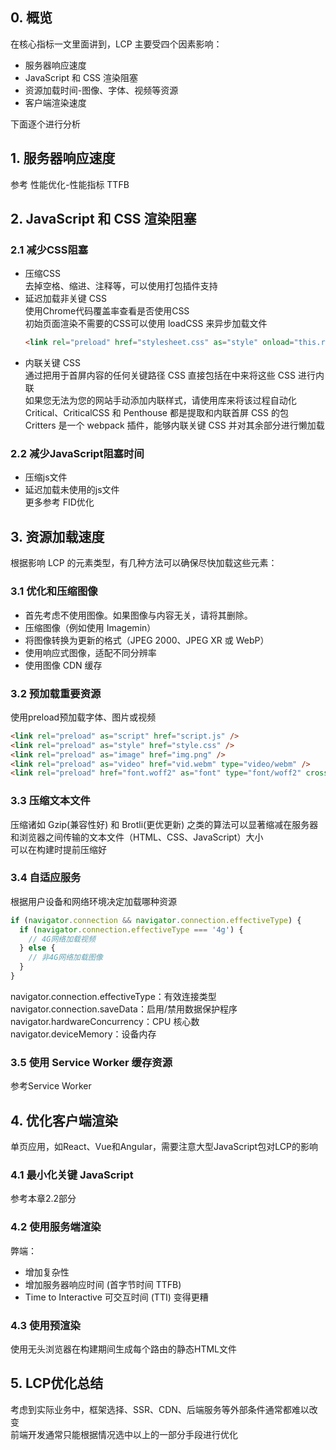 ##  0. 概览
在核心指标一文里面讲到，LCP 主要受四个因素影响：

-   服务器响应速度
-   JavaScript 和 CSS 渲染阻塞
-   资源加载时间-图像、字体、视频等资源
-   客户端渲染速度

下面逐个进行分析


##  1. 服务器响应速度 
参考 性能优化-性能指标 TTFB

##  2. JavaScript 和 CSS 渲染阻塞
### 2.1 减少CSS阻塞
-   压缩CSS  
    去掉空格、缩进、注释等，可以使用打包插件支持
-   延迟加载非关键 CSS  
    使用Chrome代码覆盖率查看是否使用CSS  
    初始页面渲染不需要的CSS可以使用 loadCSS 来异步加载文件  
    ```html
    <link rel="preload" href="stylesheet.css" as="style" onload="this.rel='stylesheet'">
    ```
-   内联关键 CSS  
    通过把用于首屏内容的任何关键路径 CSS 直接包括在<head>中来将这些 CSS 进行内联  
    如果您无法为您的网站手动添加内联样式，请使用库来将该过程自动化  
    Critical、CriticalCSS 和 Penthouse 都是提取和内联首屏 CSS 的包  
    Critters 是一个 webpack 插件，能够内联关键 CSS 并对其余部分进行懒加载

### 2.2 减少JavaScript阻塞时间  
-   压缩js文件  
-   延迟加载未使用的js文件  
更多参考 FID优化
    
##  3. 资源加载速度
根据影响 LCP 的元素类型，有几种方法可以确保尽快加载这些元素：

### 3.1 优化和压缩图像  
-   首先考虑不使用图像。如果图像与内容无关，请将其删除。  
-   压缩图像（例如使用 Imagemin）  
-   将图像转换为更新的格式（JPEG 2000、JPEG XR 或 WebP）  
-   使用响应式图像，适配不同分辨率  
-   使用图像 CDN 缓存
    

### 3.2 预加载重要资源
使用preload预加载字体、图片或视频  
```html
<link rel="preload" as="script" href="script.js" />
<link rel="preload" as="style" href="style.css" />
<link rel="preload" as="image" href="img.png" />
<link rel="preload" as="video" href="vid.webm" type="video/webm" />
<link rel="preload" href="font.woff2" as="font" type="font/woff2" crossorigin />
```

### 3.3 压缩文本文件
压缩诸如 Gzip(兼容性好) 和 Brotli(更优更新) 之类的算法可以显著缩减在服务器和浏览器之间传输的文本文件（HTML、CSS、JavaScript）大小   
可以在构建时提前压缩好


### 3.4 自适应服务  
根据用户设备和网络环境决定加载哪种资源  
```javascript
if (navigator.connection && navigator.connection.effectiveType) {
  if (navigator.connection.effectiveType === '4g') {
    // 4G网络加载视频
  } else {
    // 非4G网络加载图像
  }
}
```

navigator.connection.effectiveType：有效连接类型  
navigator.connection.saveData：启用/禁用数据保护程序  
navigator.hardwareConcurrency：CPU 核心数  
navigator.deviceMemory：设备内存  

### 3.5 使用 Service Worker 缓存资源  
参考Service Worker


##  4. 优化客户端渲染 
单页应用，如React、Vue和Angular，需要注意大型JavaScript包对LCP的影响  

### 4.1 最小化关键 JavaScript 
参考本章2.2部分

### 4.2 使用服务端渲染  
弊端：

-   增加复杂性  
-   增加服务器响应时间 (首字节时间 TTFB)  
-   Time to Interactive 可交互时间 (TTI) 变得更糟  

### 4.3 使用预渲染  
使用无头浏览器在构建期间生成每个路由的静态HTML文件 

##  5. LCP优化总结 

考虑到实际业务中，框架选择、SSR、CDN、后端服务等外部条件通常都难以改变  
前端开发通常只能根据情况选中以上的一部分手段进行优化